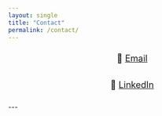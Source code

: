 ```yaml
---
layout: single
title: "Contact"
permalink: /contact/
---
```


<div style="text-align: center; font-size: 18px; line-height: 2;">

📧 <a href="mailto:ayah.bohsali@upf.edu">Email</a>  

💼 <a href="https://www.linkedin.com/in/ayah-bohsali-b65aa8128" target="_blank">LinkedIn</a>

</div>
---
